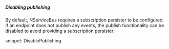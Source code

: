 ##### Disabling publishing

By default, NServiceBus requires a subscription persister to be configured. If an endpoint does not publish any events, the publish functionality can be disabled to avoid providing a subscription persister:

snippet: DisablePublishing